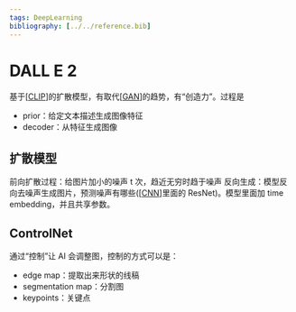 ```yaml
---
tags: DeepLearning
bibliography: [../../reference.bib]
---
```


# DALL E 2

基于[[CLIP]]的扩散模型，有取代[[GAN]]的趋势，有“创造力”。过程是

- prior：给定文本描述生成图像特征
- decoder：从特征生成图像

## 扩散模型

前向扩散过程：给图片加小的噪声 t 次，趋近无穷时趋于噪声
反向生成：模型反向去噪声生成图片，预测噪声有哪些([[CNN]]里面的 ResNet)。模型里面加 time embedding，并且共享参数。

## ControlNet

通过“控制”让 AI 会调整图，控制的方式可以是：

- edge map：提取出来形状的线稿
- segmentation map：分割图
- keypoints：关键点

[//begin]: # "Autogenerated link references for markdown compatibility"
[CLIP]: CLIP.md "CLIP"
[GAN]: ../concept/GAN.md "GAN"
[CNN]: ../concept/CNN.md "CNN"
[//end]: # "Autogenerated link references"
